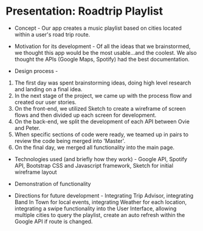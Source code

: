# Presentation: Roadtrip Playlist

* Concept - Our app creates a music playlist based on cities located within a user's road trip route. 

* Motivation for its development - Of all the ideas that we brainstormed, we thought this app would be the most usable...and the coolest. We also thought the APIs (Google Maps, Spotify) had the best documentation.

* Design process -
1. The first day was spent brainstorming ideas, doing high level research and landing on a final idea.
2. In the next stage of the project, we came up with the process flow and created our user stories.
3. On the front-end, we utilized Sketch to create a wireframe of screen flows and then divided up each screen for development.
4. On the back-end, we split the development of each API between Ovie and Peter.
5. When specific sections of code were ready, we teamed up in pairs to review the code being merged into 'Master'.
6. On the final day, we merged all functionality into the main page.

* Technologies used (and briefly how they work) - Google API, Spotify API, Bootstrap CSS and Javascript framework, Sketch for initial wireframe layout

* Demonstration of functionality 

* Directions for future development - Integrating Trip Advisor, integrating Band In Town for local events, integrating Weather for each location, integrating a swipe functionality into the User Interface, allowing multiple cities to query the playlist, create an auto refresh within the Google API if route is changed.

